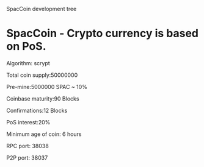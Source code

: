 SpacCoin development tree

SpacCoin - Crypto currency is based on PoS.
===========================

Algorithm: scrypt

Total coin supply:50000000

Pre-mine:5000000 SPAC ~ 10%

Coinbase maturity:90 Blocks

Confirmations:12 Blocks

PoS interest:20%

Minimum age of coin: 6 hours

RPC port: 38038

P2P port: 38037

